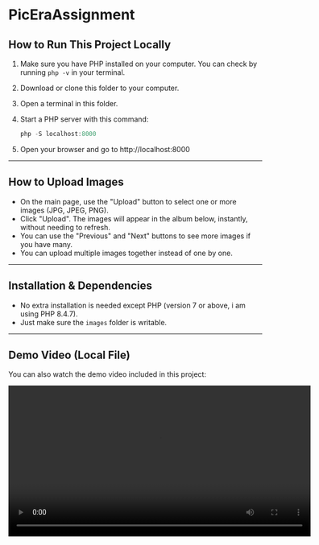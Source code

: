 ﻿# PicEraAssignment

## How to Run This Project Locally

1. Make sure you have PHP installed on your computer. You can check by running `php -v` in your terminal.
2. Download or clone this folder to your computer.
3. Open a terminal in this folder.
4. Start a PHP server with this command:
   
   ```powershell
   php -S localhost:8000
   ```
5. Open your browser and go to http://localhost:8000

---

## How to Upload Images

- On the main page, use the "Upload" button to select one or more images (JPG, JPEG, PNG).
- Click "Upload". The images will appear in the album below, instantly, without needing to refresh.
- You can use the "Previous" and "Next" buttons to see more images if you have many.
- You can upload multiple images together instead of one by one.

---

## Installation & Dependencies

- No extra installation is needed except PHP (version 7 or above, i am using PHP 8.4.7).
- Just make sure the `images` folder is writable.

---

## Demo Video (Local File)

You can also watch the demo video included in this project:

<video src="video.mp4" controls width="600"></video>

